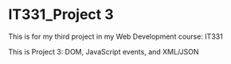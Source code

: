 # IT331_Project 3
This is for my third project in my Web Development course: IT331 

This is Project 3: DOM, JavaScript events, and XML/JSON
